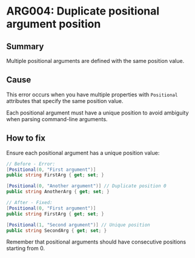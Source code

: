 # ARG004: Duplicate positional argument position

## Summary
Multiple positional arguments are defined with the same position value.

## Cause
This error occurs when you have multiple properties with `Positional` attributes that specify the same position value.

Each positional argument must have a unique position to avoid ambiguity when parsing command-line arguments.

## How to fix
Ensure each positional argument has a unique position value:

```csharp
// Before - Error:
[Positional(0, "First argument")]
public string FirstArg { get; set; }

[Positional(0, "Another argument")] // Duplicate position 0
public string AnotherArg { get; set; }

// After - Fixed:
[Positional(0, "First argument")]
public string FirstArg { get; set; }

[Positional(1, "Second argument")] // Unique position
public string SecondArg { get; set; }
```

Remember that positional arguments should have consecutive positions starting from 0.
